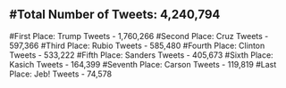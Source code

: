 #Total Number of Tweets: 4,240,794 
---
#First Place: Trump Tweets - 1,760,266
#Second Place: Cruz Tweets - 597,366
#Third Place: Rubio Tweets - 585,480
#Fourth Place: Clinton Tweets - 533,222
#Fifth Place: Sanders Tweets - 405,673
#Sixth Place: Kasich Tweets - 164,399
#Seventh Place: Carson Tweets - 119,819
#Last Place: Jeb! Tweets - 74,578
